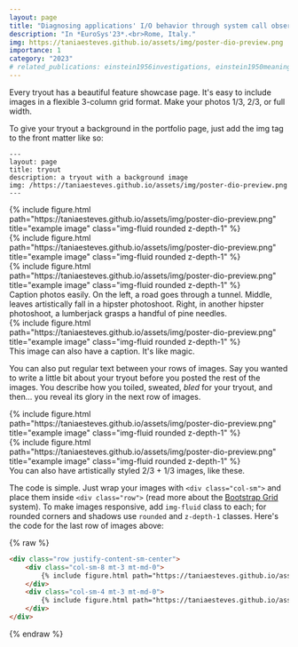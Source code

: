 ```yaml
---
layout: page
title: "Diagnosing applications' I/O behavior through system call observability"
description: "In *EuroSys'23*.<br>Rome, Italy."
img: https://taniaesteves.github.io/assets/img/poster-dio-preview.png
importance: 1
category: "2023"
# related_publications: einstein1956investigations, einstein1950meaning
---
```


Every tryout has a beautiful feature showcase page.
It's easy to include images in a flexible 3-column grid format.
Make your photos 1/3, 2/3, or full width.

To give your tryout a background in the portfolio page, just add the img tag to the front matter like so:

    ---
    layout: page
    title: tryout
    description: a tryout with a background image
    img: /https://taniaesteves.github.io/assets/img/poster-dio-preview.png
    ---

<div class="row">
    <div class="col-sm mt-3 mt-md-0">
        {% include figure.html path="https://taniaesteves.github.io/assets/img/poster-dio-preview.png" title="example image" class="img-fluid rounded z-depth-1" %}
    </div>
    <div class="col-sm mt-3 mt-md-0">
        {% include figure.html path="https://taniaesteves.github.io/assets/img/poster-dio-preview.png" title="example image" class="img-fluid rounded z-depth-1" %}
    </div>
    <div class="col-sm mt-3 mt-md-0">
        {% include figure.html path="https://taniaesteves.github.io/assets/img/poster-dio-preview.png" title="example image" class="img-fluid rounded z-depth-1" %}
    </div>
</div>
<div class="caption">
    Caption photos easily. On the left, a road goes through a tunnel. Middle, leaves artistically fall in a hipster photoshoot. Right, in another hipster photoshoot, a lumberjack grasps a handful of pine needles.
</div>
<div class="row">
    <div class="col-sm mt-3 mt-md-0">
        {% include figure.html path="https://taniaesteves.github.io/assets/img/poster-dio-preview.png" title="example image" class="img-fluid rounded z-depth-1" %}
    </div>
</div>
<div class="caption">
    This image can also have a caption. It's like magic.
</div>

You can also put regular text between your rows of images.
Say you wanted to write a little bit about your tryout before you posted the rest of the images.
You describe how you toiled, sweated, *bled* for your tryout, and then... you reveal its glory in the next row of images.


<div class="row justify-content-sm-center">
    <div class="col-sm-8 mt-3 mt-md-0">
        {% include figure.html path="https://taniaesteves.github.io/assets/img/poster-dio-preview.png" title="example image" class="img-fluid rounded z-depth-1" %}
    </div>
    <div class="col-sm-4 mt-3 mt-md-0">
        {% include figure.html path="https://taniaesteves.github.io/assets/img/poster-dio-preview.png" title="example image" class="img-fluid rounded z-depth-1" %}
    </div>
</div>
<div class="caption">
    You can also have artistically styled 2/3 + 1/3 images, like these.
</div>


The code is simple.
Just wrap your images with `<div class="col-sm">` and place them inside `<div class="row">` (read more about the <a href="https://getbootstrap.com/docs/4.4/layout/grid/">Bootstrap Grid</a> system).
To make images responsive, add `img-fluid` class to each; for rounded corners and shadows use `rounded` and `z-depth-1` classes.
Here's the code for the last row of images above:

{% raw %}
```html
<div class="row justify-content-sm-center">
    <div class="col-sm-8 mt-3 mt-md-0">
        {% include figure.html path="https://taniaesteves.github.io/assets/img/poster-dio-preview.png" title="example image" class="img-fluid rounded z-depth-1" %}
    </div>
    <div class="col-sm-4 mt-3 mt-md-0">
        {% include figure.html path="https://taniaesteves.github.io/assets/img/poster-dio-preview.png" title="example image" class="img-fluid rounded z-depth-1" %}
    </div>
</div>
```
{% endraw %}